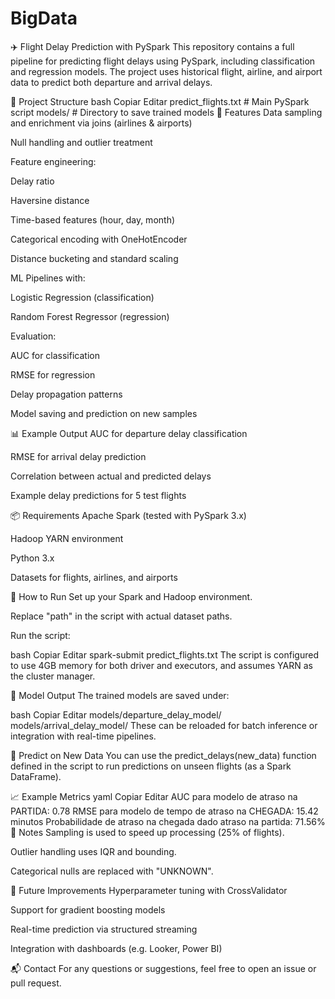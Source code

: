 # BigData

✈️ Flight Delay Prediction with PySpark
This repository contains a full pipeline for predicting flight delays using PySpark, including classification and regression models. The project uses historical flight, airline, and airport data to predict both departure and arrival delays.

📂 Project Structure
bash
Copiar
Editar
predict_flights.txt       # Main PySpark script
models/                   # Directory to save trained models
🚀 Features
Data sampling and enrichment via joins (airlines & airports)

Null handling and outlier treatment

Feature engineering:

Delay ratio

Haversine distance

Time-based features (hour, day, month)

Categorical encoding with OneHotEncoder

Distance bucketing and standard scaling

ML Pipelines with:

Logistic Regression (classification)

Random Forest Regressor (regression)

Evaluation:

AUC for classification

RMSE for regression

Delay propagation patterns

Model saving and prediction on new samples

📊 Example Output
AUC for departure delay classification

RMSE for arrival delay prediction

Correlation between actual and predicted delays

Example delay predictions for 5 test flights

📦 Requirements
Apache Spark (tested with PySpark 3.x)

Hadoop YARN environment

Python 3.x

Datasets for flights, airlines, and airports

🧪 How to Run
Set up your Spark and Hadoop environment.

Replace "path" in the script with actual dataset paths.

Run the script:

bash
Copiar
Editar
spark-submit predict_flights.txt
The script is configured to use 4GB memory for both driver and executors, and assumes YARN as the cluster manager.

💾 Model Output
The trained models are saved under:

bash
Copiar
Editar
models/departure_delay_model/
models/arrival_delay_model/
These can be reloaded for batch inference or integration with real-time pipelines.

🔮 Predict on New Data
You can use the predict_delays(new_data) function defined in the script to run predictions on unseen flights (as a Spark DataFrame).

📈 Example Metrics
yaml
Copiar
Editar
AUC para modelo de atraso na PARTIDA: 0.78
RMSE para modelo de tempo de atraso na CHEGADA: 15.42 minutos
Probabilidade de atraso na chegada dado atraso na partida: 71.56%
📌 Notes
Sampling is used to speed up processing (25% of flights).

Outlier handling uses IQR and bounding.

Categorical nulls are replaced with "UNKNOWN".

🧠 Future Improvements
Hyperparameter tuning with CrossValidator

Support for gradient boosting models

Real-time prediction via structured streaming

Integration with dashboards (e.g. Looker, Power BI)

📬 Contact
For any questions or suggestions, feel free to open an issue or pull request.
